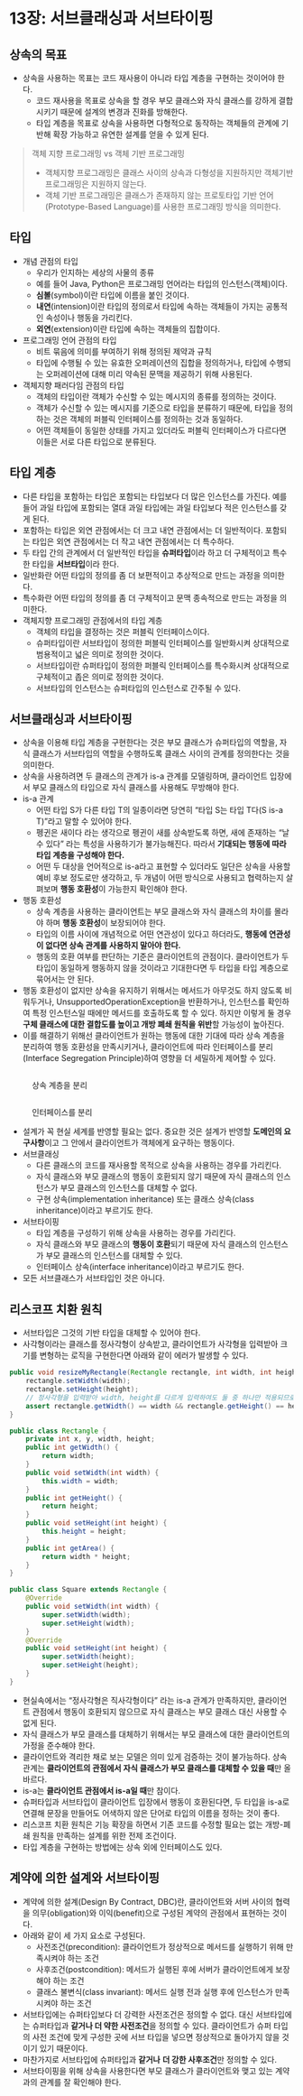 # 13장: 서브클래싱과 서브타이핑

## 상속의 목표

* 상속을 사용하는 목표는 코드 재사용이 아니라 타입 계층을 구현하는 것이어야 한다.
  * 코드 재사용을 목표로 상속을 할 경우 부모 클래스와 자식 클래스를 강하게 결합시키기 때문에 설계의 변경과 진화를 방해한다.
  * 타입 계층을 목표로 상속을 사용하면 다형적으로 동작하는 객체들의 관계에 기반해 확장 가능하고 유연한 설계를 얻을 수 있게 된다.

> 객체 지향 프로그래밍 vs 객체 기반 프로그래밍
>
> * 객체지향 프로그래밍은 클래스 사이의 상속과 다형성을 지원하지만 객체기반 프로그래밍은 지원하지 않는다.
> * 객체 기반 프로그래밍은 클래스가 존재하지 않는 프로토타입 기반 언어(Prototype-Based Language)를 사용한 프로그래밍 방식을 의미한다.

## 타입

* 개념 관점의 타입
  * 우리가 인지하는 세상의 사물의 종류
  * 예를 들어 Java, Python은 프로그래밍 언어라는 타입의 인스턴스(객체)이다.
  * **심볼**(symbol)이란 타입에 이름을 붙인 것이다.
  * **내연**(intension)이란 타입의 정의로서 타입에 속하는 객체들이 가지는 공통적인 속성이나 행동을 가리킨다.
  * **외연**(extension)이란 타입에 속하는 객체들의 집합이다.
* 프로그래밍 언어 관점의 타입
  * 비트 묶음에 의미를 부여하기 위해 정의된 제약과 규칙
  * 타입에 수행될 수 있는 유효한 오퍼레이션의 집합을 정의하거나, 타입에 수행되는 오퍼레이션에 대해 미리 약속된 문맥을 제공하기 위해 사용된다.
* 객체지향 패러다임 관점의 타입
  * 객체의 타입이란 객체가 수신할 수 있는 메시지의 종류를 정의하는 것이다.
  * 객체가 수신할 수 있는 메시지를 기준으로 타입을 분류하기 때문에, 타입을 정의하는 것은 객체의 퍼블릭 인터페이스를 정의하는 것과 동일하다.
  * 어떤 객체들이 동일한 상태를 가지고 있더라도 퍼블릭 인터페이스가 다르다면 이들은 서로 다른 타입으로 분류된다.

## 타입 계층

* 다른 타입을 포함하는 타입은 포함되는 타입보다 더 많은 인스턴스를 가진다. 예를 들어 과일 타입에 포함되는 열대 과일 타입에는 과일 타입보다 적은 인스턴스를 갖게 된다.
* 포함하는 타입은 외연 관점에서는 더 크고 내연 관점에서는 더 일반적이다. 포함되는 타입은 외연 관점에서는 더 작고 내연 관점에서는 더 특수하다.
* 두 타입 간의 관계에서 더 일반적인 타입을 **슈퍼타입**이라 하고 더 구체적이고 특수한 타입을 **서브타입**이라 한다.
* 일반화란 어떤 타입의 정의를 좀 더 보편적이고 추상적으로 만드는 과정을 의미한다.
* 특수화란 어떤 타입의 정의를 좀 더 구체적이고 문맥 종속적으로 만드는 과정을 의미한다.
* 객체지향 프로그래밍 관점에서의 타입 계층
  * 객체의 타입을 결정하는 것은 퍼블릭 인터페이스이다.
  * 슈퍼타입이란 서브타입이 정의한 퍼블릭 인터페이스를 일반화시켜 상대적으로 범용적이고 넓은 의미로 정의한 것이다.
  * 서브타입이란 슈퍼타입이 정의한 퍼블릭 인터페이스를 특수화시켜 상대적으로 구체적이고 좁은 의미로 정의한 것이다.
  * 서브타입의 인스턴스는 슈퍼타입의 인스턴스로 간주될 수 있다.

## 서브클래싱과 서브타이핑

* 상속을 이용해 타입 계층을 구현한다는 것은 부모 클래스가 슈퍼타입의 역할을, 자식 클래스가 서브타입의 역할을 수행하도록 클래스 사이의 관계를 정의한다는 것을 의미한다.
* 상속을 사용하려면 두 클래스의 관계가 is-a 관계를 모델링하며, 클라이언트 입장에서 부모 클래스의 타입으로 자식 클래스를 사용해도 무방해야 한다.
* is-a 관계
  * 어떤 타입 S가 다른 타입 T의 일종이라면 당연히 “타입 S는 타입 T다(S is-a T)”라고 말할 수 있어야 한다.
  * 펭귄은 새이다 라는 생각으로 펭귄이 새를 상속받도록 하면, 새에 존재하는 “날 수 있다” 라는 특성을 사용하기가 불가능해진다. 따라서 **기대되는 행동에 따라 타입 계층을 구성해야 한다.**
  * 어떤 두 대상을 언어적으로 is-a라고 표현할 수 있더라도 일단은 상속을 사용할 예비 후보 정도로만 생각하고, 두 개념이 어떤 방식으로 사용되고 협력하는지 살펴보며 **행동 호환성**이 가능한지 확인해야 한다.
* 행동 호환성
  * 상속 계층을 사용하는 클라이언트는 부모 클래스와 자식 클래스의 차이를 몰라야 하며 **행동 호환성**이 보장되어야 한다.
  * 타입의 이름 사이에 개념적으로 어떤 연관성이 있다고 하더라도, **행동에 연관성이 없다면 상속 관계를 사용하지 말아야 한다.**
  * 행동의 호환 여부를 판단하는 기준은 클라이언트의 관점이다. 클라이언트가 두 타입이 동일하게 행동하지 않을 것이라고 기대한다면 두 타입을 타입 계층으로 묶어서는 안 된다.
* 행동 호환성이 없지만 상속을 유지하기 위해서는 메서드가 아무것도 하지 않도록 비워두거나, UnsupportedOperationException을 반환하거나, 인스턴스를 확인하여 특정 인스턴스일 때에만 메서드를 호출하도록 할 수 있다. 하지만 이렇게 둘 경우 **구체 클래스에 대한 결합도를 높이고 개방 폐쇄 원칙을 위반**할 가능성이 높아진다.
* 이를 해결하기 위해선 클라이언트가 원하는 행동에 대한 기대에 따라 상속 계층을 분리하여 행동 호환성을 만족시키거나, 클라이언트에 따라 인터페이스를 분리(Interface Segregation Principle)하여 영향을 더 세밀하게 제어할 수 있다.

<figure><img src="../../.gitbook/assets/image (179).png" alt=""><figcaption><p>상속 계층을 분리</p></figcaption></figure>

<figure><img src="../../.gitbook/assets/image (180).png" alt=""><figcaption><p>인터페이스를 분리</p></figcaption></figure>

* 설계가 꼭 현실 세계를 반영할 필요는 없다. 중요한 것은 설계가 반영할 **도메인의 요구사항**이고 그 안에서 클라이언트가 객체에게 요구하는 행동이다.
* 서브클래싱
  * 다른 클래스의 코드를 재사용할 목적으로 상속을 사용하는 경우를 가리킨다.
  * 자식 클래스와 부모 클래스의 행동이 호환되지 않기 때문에 자식 클래스의 인스턴스가 부모 클래스의 인스턴스를 대체할 수 없다.
  * 구현 상속(implementation inheritance) 또는 클래스 상속(class inheritance)이라고 부르기도 한다.
* 서브타이핑
  * 타입 계층을 구성하기 위해 상속을 사용하는 경우를 가리킨다.
  * 자식 클래스와 부모 클래스의 **행동이 호환**되기 때문에 자식 클래스의 인스턴스가 부모 클래스의 인스턴스를 대체할 수 있다.
  * 인터페이스 상속(interface inheritance)이라고 부르기도 한다.
* 모든 서브클래스가 서브타입인 것은 아니다.

## 리스코프 치환 원칙

* 서브타입은 그것의 기반 타입을 대체할 수 있어야 한다.
* 사각형이라는 클래스를 정사각형이 상속받고, 클라이언트가 사각형을 입력받아 크기를 변형하는 로직을 구현한다면 아래와 같이 에러가 발생할 수 있다.

```java
public void resizeMyRectangle(Rectangle rectangle, int width, int height) {
	rectangle.setWidth(width);
	rectangle.setHeight(height);
	// 정사각형을 입력받아 width, height를 다르게 입력하여도 둘 중 하나만 적용되므로 Error 발생!
	assert rectangle.getWidth() == width && rectangle.getHeight() == height;
} 

public class Rectangle {
	private int x, y, width, height;
	public int getWidth() {
		return width;
	}
	public void setWidth(int width) {
		this.width = width;
	}
	public int getHeight() {
		return height;
	}
	public void setHeight(int height) {
		this.height = height;
	}
	public int getArea() {
		return width * height;
	}
}

public class Square extends Rectangle {
	@Override
	public void setWidth(int width) {
		super.setWidth(width);
		super.setHeight(width);
	}
	@Override
	public void setHeight(int height) {
		super.setWidth(height);
		super.setHeight(height);
	}
}
```

* 현실속에서는 “정사각형은 직사각형이다” 라는 is-a 관계가 만족하지만, 클라이언트 관점에서 행동이 호환되지 않으므로 자식 클래스는 부모 클래스 대신 사용할 수 없게 된다.
* 자식 클래스가 부모 클래스를 대체하기 위해서는 부모 클래스에 대한 클라이언트의 가정을 준수해야 한다.
* 클라이언트와 격리한 채로 보는 모델은 의미 있게 검증하는 것이 불가능하다. 상속 관계는 **클라이언트의 관점에서 자식 클래스가 부모 클래스를 대체할 수 있을 때**만 올바르다.
* is-a는 **클라이언트 관점에서 is-a일 때**만 참이다.
* 슈퍼타입과 서브타입이 클라이언트 입장에서 행동이 호환된다면, 두 타입을 is-a로 연결해 문장을 만들어도 어색하지 않은 단어로 타입의 이름을 정하는 것이 좋다.
* 리스코프 치환 원칙은 기능 확장을 하면서 기존 코드를 수정할 필요는 없는 개방-폐쇄 원칙을 만족하는 설계를 위한 전제 조건이다.
* 타입 계층을 구현하는 방법에는 상속 외에 인터페이스도 있다.

## 계약에 의한 설계와 서브타이핑

* 계약에 의한 설계(Design By Contract, DBC)란, 클라이언트와 서버 사이의 협력을 의무(obligation)와 이익(benefit)으로 구성된 계약의 관점에서 표현하는 것이다.
* 아래와 같이 세 가지 요소로 구성된다.
  * 사전조건(precondition): 클라이언트가 정상적으로 메서드를 실행하기 위해 만족시켜야 하는 조건
  * 사후조건(postcondition): 메서드가 실행된 후에 서버가 클라이언트에게 보장해야 하는 조건
  * 클래스 불변식(class invariant): 메서드 실행 전과 실행 후에 인스턴스가 만족시켜야 하는 조건
* 서브타입에는 슈퍼타입보다 더 강력한 사전조건은 정의할 수 없다. 대신 서브타입에는 슈퍼타입과 **같거나 더 약한 사전조건**을 정의할 수 있다. 클라이언트가 슈퍼 타입의 사전 조건에 맞게 구성한 곳에 서브 타입을 넣으면 정상적으로 돌아가지 않을 것이기 있기 때문이다.
* 마찬가지로 서브타입에 슈퍼타입과 **같거나** **더 강한 사후조건**만 정의할 수 있다.
* 서브타이핑을 위해 상속을 사용한다면 부모 클래스가 클라이언트와 맺고 있는 계약과의 관계를 잘 확인해야 한다.
